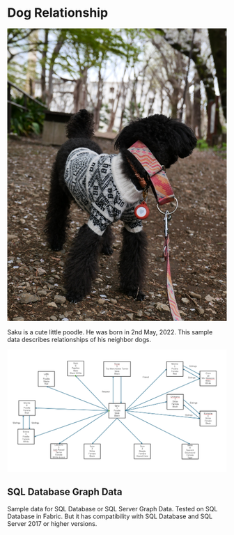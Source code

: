 # Dog Relationship

![Black toypoodle](Saku.JPG)

Saku is a cute little poodle. He was born in 2nd May, 2022.
This sample data describes relationships of his neighbor dogs.

![relationship image](image.png)

## SQL Database Graph Data
Sample data for SQL Database or SQL Server Graph Data.
Tested on SQL Database in Fabric. But it has compatibility with SQL Database and SQL Server 2017 or higher versions.